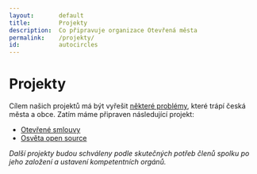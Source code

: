 ```yaml
---
layout:       default
title:        Projekty
description:  Co připravuje organizace Otevřená města
permalink:    /projekty/
id:           autocircles
---
```


Projekty
========================
Cílem našich projektů má být vyřešit [některé problémy](/problemy/), které trápí česká města a obce. Zatím máme připraven následující projekt:

* [Otevřené smlouvy](/projekty/smlouvy/)
* [Osvěta open source](/open-source/)

*Další projekty budou schváleny podle skutečných potřeb členů spolku po jeho založení a ustavení kompetentních orgánů.*
